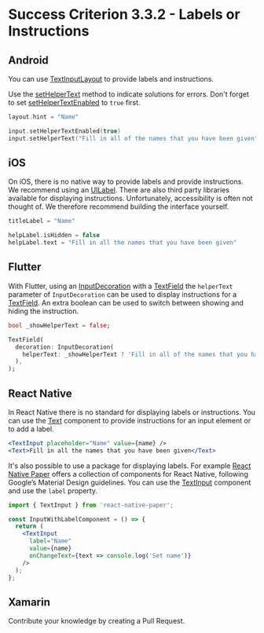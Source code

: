 # Success Criterion 3.3.2 - Labels or Instructions

## Android

You can use [TextInputLayout](https://developer.android.com/reference/com/google/android/material/textfield/TextInputLayout) to provide labels and instructions.

Use the [setHelperText](https://developer.android.com/reference/com/google/android/material/textfield/TextInputLayout#setHelperText(java.lang.CharSequence)) method to indicate solutions for errors. Don't forget to set [setHelperTextEnabled](https://developer.android.com/reference/com/google/android/material/textfield/TextInputLayout#setHelperTextEnabled(boolean)) to `true` first.

```kotlin
layout.hint = "Name"

input.setHelperTextEnabled(true)
input.setHelperText("Fill in all of the names that you have been given")
```

## iOS

On iOS, there is no native way to provide labels and provide instructions. We recommend using an [UILabel](https://developer.apple.com/documentation/uikit/uilabel). There are also third party libraries available for displaying instructions. Unfortunately, accessibility is often not thought of. We therefore recommend building the interface yourself.

```swift
titleLabel = "Name"

helpLabel.isHidden = false
helpLabel.text = "Fill in all the names that you have been given"
```

## Flutter

With Flutter, using an [InputDecoration](https://api.flutter.dev/flutter/material/InputDecoration-class.html) with a [TextField](https://api.flutter.dev/flutter/material/TextField-class.html) the `helperText` parameter of `InputDecoration` can be used to display instructions for a [TextField](https://api.flutter.dev/flutter/material/TextField-class.html). An extra boolean can be used to switch between showing and hiding the instruction.

```dart
bool _showHelperText = false;

TextField(
  decoration: InputDecoration(
    helperText: _showHelperText ? 'Fill in all of the names that you have been given' : null,
  ),
);
```

## React Native

In React Native there is no standard for displaying labels or instructions. You can use the [Text](https://reactnative.dev/docs/text) component to provide instructions for an input element or to add a label.

```jsx
<TextInput placeholder="Name" value={name} />
<Text>Fill in all the names that you have been given</Text>
```

It's also possible to use a package for displaying labels. For example [React Native Paper](https://callstack.github.io/react-native-paper/index.html) offers a collection of components for React Native, following Google’s Material Design guidelines. You can use the [TextInput](https://callstack.github.io/react-native-paper/text-input.html) component and use the `label` property.

```jsx
import { TextInput } from 'react-native-paper';

const InputWithLabelComponent = () => {
  return (
    <TextInput
      label="Name"
      value={name}
      onChangeText={text => console.log('Set name')}
    />
  );
};
```

## Xamarin

Contribute your knowledge by creating a Pull Request.
